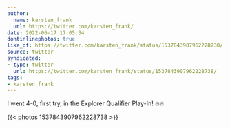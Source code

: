```yaml
---
author:
  name: karsten_frank
  url: https://twitter.com/karsten_frank/
date: 2022-06-17 17:05:34
dontinlinephotos: true
like_of: https://twitter.com/karsten_frank/status/1537843907962228738/
source: twitter
syndicated:
- type: twitter
  url: https://twitter.com/karsten_frank/status/1537843907962228738/
tags:
- karsten_frank
---
```


I went 4-0, first try, in the Explorer Qualifier Play-In! 🔥🔥 

{{< photos 1537843907962228738 >}}